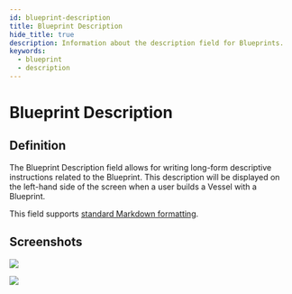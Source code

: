 ```yaml
---
id: blueprint-description
title: Blueprint Description
hide_title: true
description: Information about the description field for Blueprints.
keywords:
  - blueprint
  - description
---
```


# Blueprint Description

## Definition

The Blueprint Description field allows for writing long-form descriptive instructions related to the Blueprint. This description will be displayed on the left-hand side of the screen when a user builds a Vessel with a Blueprint.

This field supports [standard Markdown formatting](https://www.markdownguide.org/basic-syntax/).

## Screenshots

![](../../../.gitbook/assets/image_93.png)

![](../../../.gitbook/assets/markdown_description.png)
